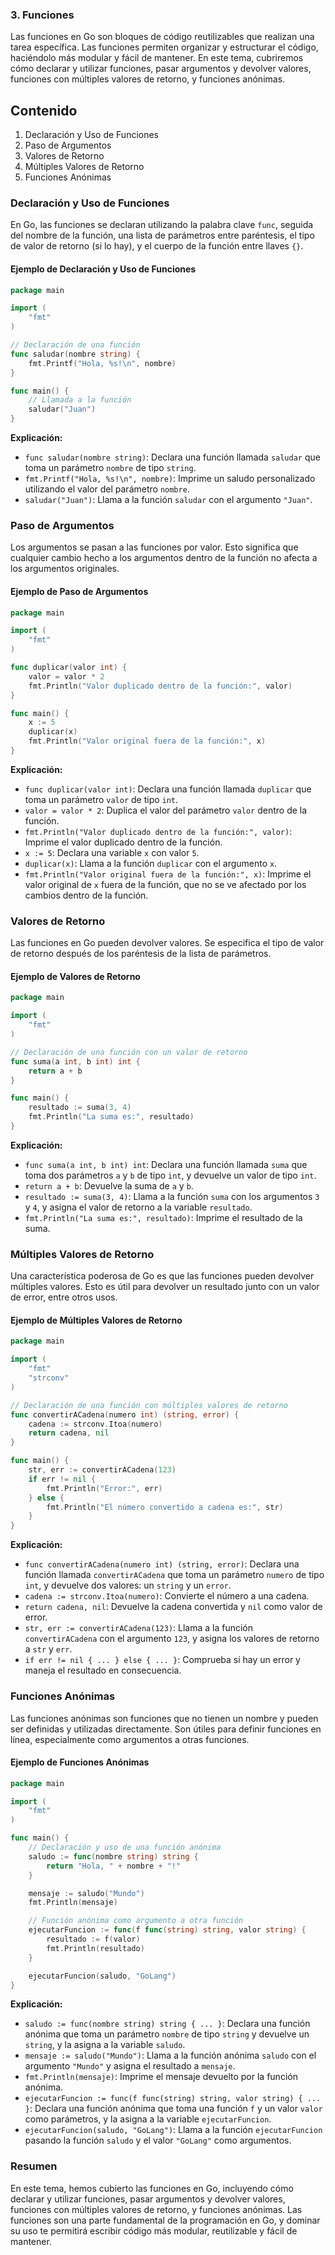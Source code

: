 ### 3. Funciones

Las funciones en Go son bloques de código reutilizables que realizan una tarea específica. Las funciones permiten organizar y estructurar el código, haciéndolo más modular y fácil de mantener. En este tema, cubriremos cómo declarar y utilizar funciones, pasar argumentos y devolver valores, funciones con múltiples valores de retorno, y funciones anónimas.

## Contenido

1. Declaración y Uso de Funciones
2. Paso de Argumentos
3. Valores de Retorno
4. Múltiples Valores de Retorno
5. Funciones Anónimas

### Declaración y Uso de Funciones

En Go, las funciones se declaran utilizando la palabra clave `func`, seguida del nombre de la función, una lista de parámetros entre paréntesis, el tipo de valor de retorno (si lo hay), y el cuerpo de la función entre llaves `{}`.

#### Ejemplo de Declaración y Uso de Funciones

```go
package main

import (
    "fmt"
)

// Declaración de una función
func saludar(nombre string) {
    fmt.Printf("Hola, %s!\n", nombre)
}

func main() {
    // Llamada a la función
    saludar("Juan")
}
```

**Explicación:**
- `func saludar(nombre string)`: Declara una función llamada `saludar` que toma un parámetro `nombre` de tipo `string`.
- `fmt.Printf("Hola, %s!\n", nombre)`: Imprime un saludo personalizado utilizando el valor del parámetro `nombre`.
- `saludar("Juan")`: Llama a la función `saludar` con el argumento `"Juan"`.

### Paso de Argumentos

Los argumentos se pasan a las funciones por valor. Esto significa que cualquier cambio hecho a los argumentos dentro de la función no afecta a los argumentos originales.

#### Ejemplo de Paso de Argumentos

```go
package main

import (
    "fmt"
)

func duplicar(valor int) {
    valor = valor * 2
    fmt.Println("Valor duplicado dentro de la función:", valor)
}

func main() {
    x := 5
    duplicar(x)
    fmt.Println("Valor original fuera de la función:", x)
}
```

**Explicación:**
- `func duplicar(valor int)`: Declara una función llamada `duplicar` que toma un parámetro `valor` de tipo `int`.
- `valor = valor * 2`: Duplica el valor del parámetro `valor` dentro de la función.
- `fmt.Println("Valor duplicado dentro de la función:", valor)`: Imprime el valor duplicado dentro de la función.
- `x := 5`: Declara una variable `x` con valor `5`.
- `duplicar(x)`: Llama a la función `duplicar` con el argumento `x`.
- `fmt.Println("Valor original fuera de la función:", x)`: Imprime el valor original de `x` fuera de la función, que no se ve afectado por los cambios dentro de la función.

### Valores de Retorno

Las funciones en Go pueden devolver valores. Se especifica el tipo de valor de retorno después de los paréntesis de la lista de parámetros.

#### Ejemplo de Valores de Retorno

```go
package main

import (
    "fmt"
)

// Declaración de una función con un valor de retorno
func suma(a int, b int) int {
    return a + b
}

func main() {
    resultado := suma(3, 4)
    fmt.Println("La suma es:", resultado)
}
```

**Explicación:**
- `func suma(a int, b int) int`: Declara una función llamada `suma` que toma dos parámetros `a` y `b` de tipo `int`, y devuelve un valor de tipo `int`.
- `return a + b`: Devuelve la suma de `a` y `b`.
- `resultado := suma(3, 4)`: Llama a la función `suma` con los argumentos `3` y `4`, y asigna el valor de retorno a la variable `resultado`.
- `fmt.Println("La suma es:", resultado)`: Imprime el resultado de la suma.

### Múltiples Valores de Retorno

Una característica poderosa de Go es que las funciones pueden devolver múltiples valores. Esto es útil para devolver un resultado junto con un valor de error, entre otros usos.

#### Ejemplo de Múltiples Valores de Retorno

```go
package main

import (
    "fmt"
    "strconv"
)

// Declaración de una función con múltiples valores de retorno
func convertirACadena(numero int) (string, error) {
    cadena := strconv.Itoa(numero)
    return cadena, nil
}

func main() {
    str, err := convertirACadena(123)
    if err != nil {
        fmt.Println("Error:", err)
    } else {
        fmt.Println("El número convertido a cadena es:", str)
    }
}
```

**Explicación:**
- `func convertirACadena(numero int) (string, error)`: Declara una función llamada `convertirACadena` que toma un parámetro `numero` de tipo `int`, y devuelve dos valores: un `string` y un `error`.
- `cadena := strconv.Itoa(numero)`: Convierte el número a una cadena.
- `return cadena, nil`: Devuelve la cadena convertida y `nil` como valor de error.
- `str, err := convertirACadena(123)`: Llama a la función `convertirACadena` con el argumento `123`, y asigna los valores de retorno a `str` y `err`.
- `if err != nil { ... } else { ... }`: Comprueba si hay un error y maneja el resultado en consecuencia.

### Funciones Anónimas

Las funciones anónimas son funciones que no tienen un nombre y pueden ser definidas y utilizadas directamente. Son útiles para definir funciones en línea, especialmente como argumentos a otras funciones.

#### Ejemplo de Funciones Anónimas

```go
package main

import (
    "fmt"
)

func main() {
    // Declaración y uso de una función anónima
    saludo := func(nombre string) string {
        return "Hola, " + nombre + "!"
    }

    mensaje := saludo("Mundo")
    fmt.Println(mensaje)

    // Función anónima como argumento a otra función
    ejecutarFuncion := func(f func(string) string, valor string) {
        resultado := f(valor)
        fmt.Println(resultado)
    }

    ejecutarFuncion(saludo, "GoLang")
}
```

**Explicación:**
- `saludo := func(nombre string) string { ... }`: Declara una función anónima que toma un parámetro `nombre` de tipo `string` y devuelve un `string`, y la asigna a la variable `saludo`.
- `mensaje := saludo("Mundo")`: Llama a la función anónima `saludo` con el argumento `"Mundo"` y asigna el resultado a `mensaje`.
- `fmt.Println(mensaje)`: Imprime el mensaje devuelto por la función anónima.
- `ejecutarFuncion := func(f func(string) string, valor string) { ... }`: Declara una función anónima que toma una función `f` y un valor `valor` como parámetros, y la asigna a la variable `ejecutarFuncion`.
- `ejecutarFuncion(saludo, "GoLang")`: Llama a la función `ejecutarFuncion` pasando la función `saludo` y el valor `"GoLang"` como argumentos.

### Resumen

En este tema, hemos cubierto las funciones en Go, incluyendo cómo declarar y utilizar funciones, pasar argumentos y devolver valores, funciones con múltiples valores de retorno, y funciones anónimas. Las funciones son una parte fundamental de la programación en Go, y dominar su uso te permitirá escribir código más modular, reutilizable y fácil de mantener.